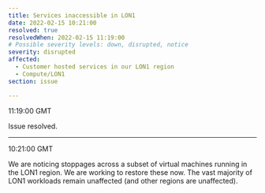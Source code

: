 ```yaml
---
title: Services inaccessible in LON1
date: 2022-02-15 10:21:00 
resolved: true
resolvedWhen: 2022-02-15 11:19:00
# Possible severity levels: down, disrupted, notice
severity: disrupted
affected:
  - Customer hosted services in our LON1 region
  - Compute/LON1
section: issue

---
```

11:19:00  GMT

Issue resolved.

---

10:21:00  GMT

We are noticing stoppages across a subset of virtual machines running in the LON1 region. We are working to restore these now. The vast majority of LON1 workloads remain unaffected (and other regions are unaffected).
